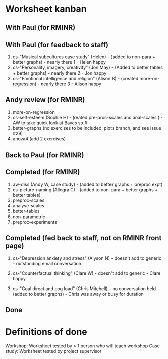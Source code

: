 # Worksheet kanban

## With Paul (for RMINR)

## With Paul (for feedback to staff)

1. cs-"Musical subcultures case study" (Helen) - (added to non-para + better graphs) - nearly there 1 - Helen happy
1. cs-"Personality, imagery, creativity" (Jon May) - (Added to better tables + better graphs) - nearly there 2 - Jon happy
1. cs-"Emotional intelligence and religion" (Alison B) - (created more-on-regression) - nearly there 3 - Alison happy

## Andy review (for RMINR)

1. more-on-regression
1. cs-self-esteem (Sophie H) - (reated pre-proc-scales and anal-scales ) - AW to take quick look at Bayes stuff
1. better-graphs (no exercises to be included; plots branch, and see issue #29)
1. anova4 (add 2 exercises)

## Back to Paul (for RMINR)

## Completed (for RMINR)

1. aw-diss (Andy W, case study) - (added to better graphs + preproc expt)
1. cs-picture-naming (Allegra C) - (added to non-para + better graphs + better tables)
1. preproc-scales
1. analyse-scales
1. better-tables
1. non-parametric
1. preproc-experiments

## Completed (fed back to staff, not on RMINR front page)

1. cs-"Depression anxiety and stress" (Alyson N) - doesn't add to generic - outstanding email conversation.

1. cs-"Counterfactual thinking" (Clare W) - doesn't add to generic - Clare happy

1. cs-"Goal direct and cog load" (Chris Mitchell) - no conversation held (added to better graphs) - Chris was away or busy for duration


## Done

# Definitions of done

Workshop: Worksheet tested by > 1 person who will teach workshop
Case study: Worksheet tested by project supervisor
